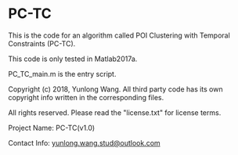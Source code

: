 # PC-TC
This is the code for an algorithm called POI Clustering with Temporal Constraints (PC-TC).

This code is only tested in Matlab2017a.

PC_TC_main.m is the entry script.

Copyright (c) 2018, Yunlong Wang. All third party code has its own copyright info written in the corresponding files.

All rights reserved. Please read the "license.txt" for license terms.

Project Name: PC-TC(v1.0)

Contact Info: yunlong.wang.stud@outlook.com
